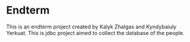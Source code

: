 # Endterm
This is an endterm project created by Kalyk Zhalgas and Kyndybaiuly Yerkuat. This is jdbc project aimed to collect the database of the people.
